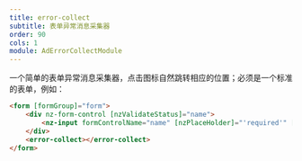 ```yaml
---
title: error-collect
subtitle: 表单异常消息采集器
order: 90
cols: 1
module: AdErrorCollectModule
---
```


一个简单的表单异常消息采集器，点击图标自然跳转相应的位置；必须是一个标准的表单，例如：

```html
<form [formGroup]="form">
    <div nz-form-control [nzValidateStatus]="name">
        <nz-input formControlName="name" [nzPlaceHolder]="'required'" [nzSize]="'large'"></nz-input>
    </div>
    <error-collect></error-collect>
</form>
```
